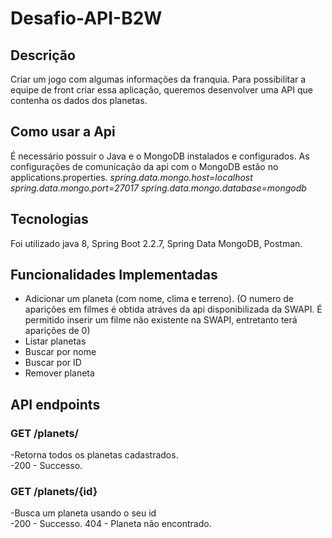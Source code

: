 # Desafio-API-B2W

## Descrição 
   Criar um jogo com algumas informações da franquia. Para possibilitar a equipe de front criar essa aplicação, queremos desenvolver uma API que contenha os dados dos planetas.
   
## Como usar a Api
   É necessário possuir o Java e o MongoDB instalados e configurados.
   As configurações de comunicação da api com o MongoDB estão no applications.properties.
      _spring.data.mongo.host=localhost
      spring.data.mongo.port=27017
      spring.data.mongo.database=mongodb_
   
## Tecnologias 
   Foi utilizado java 8, Spring Boot 2.2.7, Spring Data MongoDB, Postman.
   
## Funcionalidades Implementadas

- Adicionar um planeta (com nome, clima e terreno). (O numero de aparições em filmes é obtida atráves da api disponibilizada da SWAPI. É permitido inserir um filme não existente na SWAPI, entretanto terá aparições de 0)
- Listar planetas
- Buscar por nome
- Buscar por ID
- Remover planeta

## API endpoints

### GET /planets/
-Retorna todos os planetas cadastrados.  
-200 - Successo.    

### GET /planets/{id}
-Busca um planeta usando o seu id  
-200 - Successo. 404 - Planeta não encontrado.
